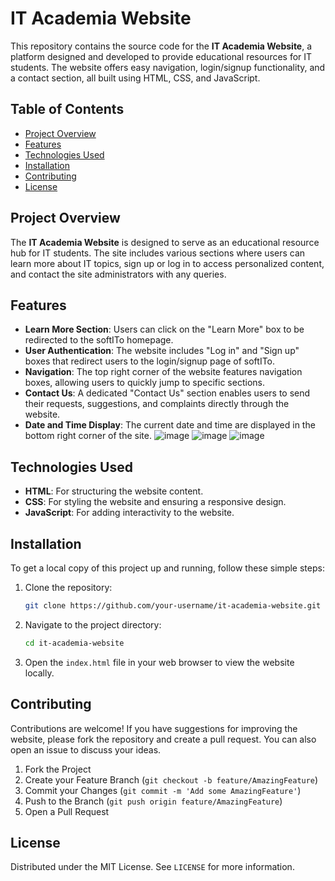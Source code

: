 # IT Academia Website

This repository contains the source code for the **IT Academia Website**, a platform designed and developed to provide educational resources for IT students. The website offers easy navigation, login/signup functionality, and a contact section, all built using HTML, CSS, and JavaScript.

## Table of Contents

- [Project Overview](#project-overview)
- [Features](#features)
- [Technologies Used](#technologies-used)
- [Installation](#installation)
- [Contributing](#contributing)
- [License](#license)

## Project Overview

The **IT Academia Website** is designed to serve as an educational resource hub for IT students. The site includes various sections where users can learn more about IT topics, sign up or log in to access personalized content, and contact the site administrators with any queries.

## Features

- **Learn More Section**: Users can click on the "Learn More" box to be redirected to the softITo homepage.
- **User Authentication**: The website includes "Log in" and "Sign up" boxes that redirect users to the login/signup page of softITo.
- **Navigation**: The top right corner of the website features navigation boxes, allowing users to quickly jump to specific sections.
- **Contact Us**: A dedicated "Contact Us" section enables users to send their requests, suggestions, and complaints directly through the website.
- **Date and Time Display**: The current date and time are displayed in the bottom right corner of the site.
  ![image](https://github.com/user-attachments/assets/fc9d4a22-d5c6-432d-8419-8f149b1f9469)
  ![image](https://github.com/user-attachments/assets/f34f4c0d-8bc5-4185-9eb3-1573d7f6cf68)
  ![image](https://github.com/user-attachments/assets/9e2390b6-90b2-404d-8c00-d6fd7581b936)

## Technologies Used

- **HTML**: For structuring the website content.
- **CSS**: For styling the website and ensuring a responsive design.
- **JavaScript**: For adding interactivity to the website.

## Installation

To get a local copy of this project up and running, follow these simple steps:

1. Clone the repository:

    ```bash
    git clone https://github.com/your-username/it-academia-website.git
    ```

2. Navigate to the project directory:

    ```bash
    cd it-academia-website
    ```

3. Open the `index.html` file in your web browser to view the website locally.

## Contributing

Contributions are welcome! If you have suggestions for improving the website, please fork the repository and create a pull request. You can also open an issue to discuss your ideas.

1. Fork the Project
2. Create your Feature Branch (`git checkout -b feature/AmazingFeature`)
3. Commit your Changes (`git commit -m 'Add some AmazingFeature'`)
4. Push to the Branch (`git push origin feature/AmazingFeature`)
5. Open a Pull Request

## License

Distributed under the MIT License. See `LICENSE` for more information.
